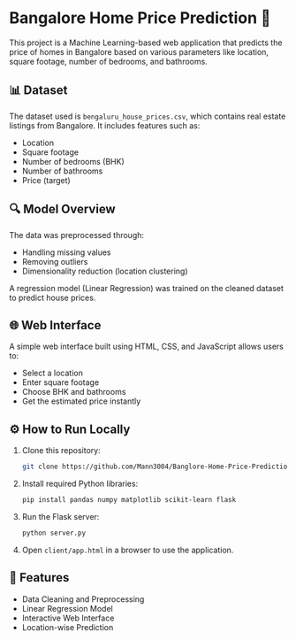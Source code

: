 # Bangalore Home Price Prediction 🏡

This project is a Machine Learning-based web application that predicts the price of homes in Bangalore based on various parameters like location, square footage, number of bedrooms, and bathrooms.

## 📊 Dataset

The dataset used is `bengaluru_house_prices.csv`, which contains real estate listings from Bangalore. It includes features such as:
- Location
- Square footage
- Number of bedrooms (BHK)
- Number of bathrooms
- Price (target)

## 🔍 Model Overview

The data was preprocessed through:
- Handling missing values
- Removing outliers
- Dimensionality reduction (location clustering)

A regression model (Linear Regression) was trained on the cleaned dataset to predict house prices.

## 🌐 Web Interface

A simple web interface built using HTML, CSS, and JavaScript allows users to:
- Select a location
- Enter square footage
- Choose BHK and bathrooms
- Get the estimated price instantly

## ⚙️ How to Run Locally

1. Clone this repository:
    ```bash
    git clone https://github.com/Mann3004/Banglore-Home-Price-Prediction
    ```

2. Install required Python libraries:
    ```bash
    pip install pandas numpy matplotlib scikit-learn flask
    ```

3. Run the Flask server:
    ```bash
    python server.py
    ```

4. Open `client/app.html` in a browser to use the application.

## 📌 Features

- Data Cleaning and Preprocessing
- Linear Regression Model
- Interactive Web Interface
- Location-wise Prediction
